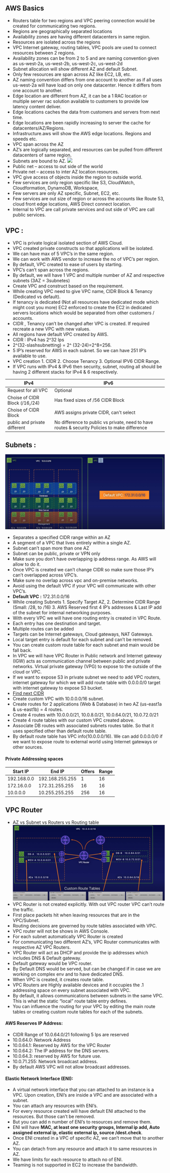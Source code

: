## AWS Basics

-	Routers table for two regions and VPC peering connection would be created for communicating two regions. 
-	Regions are geographically separated locations
-	Availability zones are having different datacenters in same region.
-	Resources are isolated across the regions 
-	VPC Internet gateway, routing tables, VPC pools are used to connect resources between 2 regions.
-	Availability zones can be from 2 to 5 and are naming convention given as us-west-2a, us-west-2b, us-west-2c, us-west-2d  
-	Subnet allocation will show different AZ and default Subnet.
-	Only few resources are span across AZ like EC2, LB, etc.
-	AZ naming convention differs from one account to another as if all uses us-west-2a will have load on only one datacenter. Hence it differs from one account to another.
-	Edge location are different from AZ, it can be a 1 RAC location or multiple server rac solution available to customers to provide low latency content deliver.
-	Edge locations caches the data from customers and servers from next time.
-	Edge locations are been rapidly increasing to server the cache for datacenters/AZ/Regions.
-	Infrastructure.aws will show the AWS edge locations. Regions and speeds etc.
-	VPC span across the AZ
-	AZ’s are logically separated, and resources can be pulled from different datacenters of same region.
-	Subnets are bound to AZ.
![](https://github.com/vurachaitanya/AWS-CLI/blob/master/images/Public_vs_Private.JPG)
-	Public net – access to out side of the world
-	Private net – access to inter AZ location resources. 
-	VPC give access of objects inside the region to outside world.
-	Few services are only region specific like S3, CloudWatch, Cloudformation, DynamoDB, Workspace,
-	Few servers are only AZ specific, Subnet, EC2, etc.
-	Few services are out size of region or across the accounts like Route 53, cloud front edge locations, AWS Direct connect location.
-	Internal to VPC are call private services and out side of VPC are call public services.


## VPC :
-	VPC is private logical isolated section of AWS Cloud.
-	VPC created private constructs so that applications will be isolated.
-	We can have max of 5 VPC’s in the same region. 
-	We can work with AWS vendor to increase the no of VPC’s per region.
-	By default, VPC created to ease of users by starting.
-	VPC’s can’t span across the regions.
-	By default, we will have 1 VPC and multiple number of AZ and respective subnets (3AZ = 3subnetes)
-	Create VPC and construct based on the requirement. 
-	While creating VPC need to give VPC name, CIDR Block & Tenancy (Dedicated vs default). 
-	If tenancy is dedicated (Not all resources have dedicated mode which might cost you more) EC2 enforced to create the EC2 in dedicated servers locations which would be separated from other customers / accounts. 
-	CIDR , Tenancy can’t be changed after VPC is created. If required recreate a new VPC with new values.
-	All regions have default VPC created by AWS.
-	CIDR : IPv4 has 2^32 Ips
-	2^(32-slashsubnetting) = 2^ (32-24)=2^8=256.
-	5 IP’s reserved for AWS in each subnet. So we can have 251 IP’s available to use. 
-	VPC creation 1. CIDR 2. Choose Tenancy 3. Optional IPV6 CIDR Range.
-	If VPC runs with IPv4 & IPv6 then security, subnet, routing all should be having 2 different stacks for IPv4 & 6 respectively. 

IPv4 | IPv6
---|---
Request for all VPC | Optional
Choise of CIDR Block (/16,/24)| Has fixed sizes of /56 CIDR Block
Choise of CIDR Block| AWS assigns private CIDR, can't select
public and private different| No difference to public vs private, need to have routes & security Policies to make difference

## Subnets :
![VPC to VPC communication](https://github.com/vurachaitanya/AWS/blob/master/images/AWS_Subnets.JPG)
-	Separates a specified CIDR range within an AZ
-	A segment of a VPC that lives entirely within a single AZ.
-	Subnet can’t span more than one AZ
-	Subnet can be public, private or VPN only
-	Make sure you don’t have overlapping ip address range. As AWS will allow to do it.
-	Once VPC is created we can’t change CIDR so make sure those IP’s can’t overlapped across VPC’s.
-	Make sure no overlap across vpc and on-premise networks. 
-	Avoid using the default VPC if your VPC will communicate with other VPC’s.
-	**Default VPC :**  172.31.0.0/16
-	While creating Subnets 1. Specify Target AZ, 2. Determine CIDR Range (Small: /28, to /16) 3. AWS Reserved first 4 IP’s addresses & Last IP add of the subnet for internal networking purposes. 
-	With every VPC we will have one routing entry is created in VPC Route.
-	Each entry has one destination and target.
-	Multiple routes can be added 
-	Targets can be Internet gateways, Cloud gateways,  NAT Gateways.
-	Local target entry is default for each subnet and can’t be removed. 
-	You can create custom route table for each subnet and main would be fall back.
-	In VPC we will have VPC Router in Public network and Internet gateway (IGW) acts as communication channel between public and private networks. Virtual private gateway (VPG) to expose to the outside of the cloud or VPC.
-	If we want to expose S3 in private subnet we need to add VPC routers, internet gateway for which we will add route table with 0.0.0.0/0 target with internet gateway to expose S3 bucket. 
-	[Find next CIDR](https://cidr.xyz/)
-	Create custom VPC with 10.0.0.0/16 subnet.
-	Create routes for 2 applications (Web & Database) in two AZ (us-east1a & us-east1b) = 4 routes.
-	Create 4 routes with 10.0.0.0/21, 10.0.8.0/21, 10.0.64.0/21, 10.0.72.0/21
-	Create 4 route tables with our custom VPC created above. 
-	Associate DB routes with associated subnets routes table. So that it uses specified other than default route table.
-	By default route table has VPC info(10.0.0.0/16). We can add 0.0.0.0/0 if we want to expose route to external world using Internet gateways or other sources. 


#### Private Addressing spaces
Start IP|End IP|Offers|Range
---|---|---|---|
192.168.0.0|192.168.255.255|1|16
172.16.0.0|172.31.255.255|16|16
10.0.0.0|10.255.255.255|256|16

## VPC Router
- AZ vs Subnet vs Routers vs Routing table
![Routers vs Subnet vs AZ vs Routing table](https://github.com/vurachaitanya/AWS/blob/master/images/AWS_Routers.JPG)
-	VPC Router is not created explicitly. With out VPC router VPC can’t route the traffic. 
-	First place packets hit when leaving resources that are in the VPC/Subnet.
-	Routing decisions are governed by route tables associated with VPC.
-	VPC router will not be shows in AWS Console.
-	For each subnet automatically VPC Router is created
-	For communicating two different AZ’s, VPC Router communicates with respective AZ VPC Routers.
-	VPC Router will act as DHCP and provide the ip addresses which includes DNS & Default gateway.
-	Default gateway would be VPC router. 
-	By Default DNS would be served, but can be changed if in case we are working on complex env and to have dedicated DNS.
-	When VPC is created, it creates route table. 
-	VPC Routers are Highly available devices and it occupies the .1 addressing space on every subnet associated with VPC.
-	By default, it allows communications between subnets in the same VPC. This is  what the static “local” route table entry defines.
-	You can influence the routing for your VPC by editing the main route tables or creating custom route tables for each of the subnets.


#### AWS Reserves IP Address:
-	CIDR Range of 10.0.64.0/21 following 5 Ips are reserved
-	10.0.64.0: Network Address
-	10.0.64.1: Reserved by AWS for the VPC Router
-	10.0.64.2: The IP address for the DNS servers.
-	10.0.64.3: reserved by AWS for future use.
-	10.0.71.255: Network broadcast address.
-	By default AWS VPC will not allow broadcast addresses. 

#### Elastic Network Interface (ENI):
-	A virtual network interface that you can attached to an instance is a VPC. Upon creation, ENI’s are inside a VPC and are associated with a subnet.
-	You can attach any resources with ENI’s.
-	For every resource created will have default ENI attached to the resources. But those can’t be removed.
-	But you can add n number of ENI’s to resources and remove them.
-	ENI will have **MAC, at least one security groups, Internal ip add, Auto assigned external ip, elastic external ip, source /dest.check**. 
-	Once ENI created in a VPC of specific AZ, we can’t move that to another AZ.
-	You can detach from any resource and attach it to same resources in AZ.
-	We have limits for each resource to attach no of ENI. 
-	Teaming is not supported in EC2 to increase the bandwidth.
